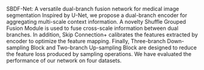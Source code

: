 SBDF-Net: A versatile dual-branch fusion network for medical image segmentation
Inspired by U-Net, we propose a dual-branch encoder for aggregating multi-scale context information. A novelty Shuffle Grouped Fusion Module is used to fuse cross-scale information between dual branches. In addition, Skip Connection+ calibrates the features extracted by encoder to optimize the feature mapping. Finally, Three-branch Down-sampling Block and Two-branch Up-sampling Block are designed to reduce the feature loss produced by sampling operations. We have evaluated the performance of our network on four datasets. 
